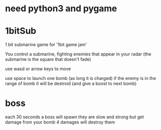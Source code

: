 # need python3 and pygame

# 1bitSub
 1 bit submarine game for '1bit game jam'

You control a submarine, fighting enemies that appear in your radar
(the submarine is the square that doesn't fade)

use wasd or arrow keys to move

use space to launch one bomb
(as long it is charged)
if the enemy is in the range of bomb it will be destroid
(and give a boost to next bomb)

# boss
each 30 seconds a boss will spawn
they are slow and strong but get damage from your bomb
4 damages will destroy them

